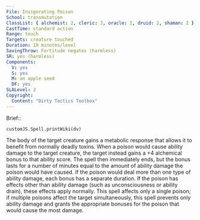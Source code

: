 ```yaml
---
File: Invigorating Poison
School: transmutation
ClassList: { alchemist: 2, cleric: 2, oracle: 2, druid: 2, shaman: 2 }
CastTime: standard action
Range: touch
Targets: creature touched
Duration: 10 minutes/level
SavingThrow: Fortitude negates (harmless)
SR: yes (harmless)
Components:
  V: yes
  S: yes
  M: an apple seed
  DF: yes
SLALevel: 2
Copyright:
  Content: "Dirty Tactics Toolbox"
---
```

Brief:: 

```dataviewjs
customJS.Spell.printWiki(dv)
```

The body of the target creature gains a metabolic response that allows it to benefit from normally deadly toxins. When a poison would cause ability damage to the target creature, the target instead gains a +4 alchemical bonus to that ability score. The spell then immediately ends, but the bonus lasts for a number of minutes equal to the amount of ability damage the poison would have caused. If the poison would deal more than one type of ability damage, each bonus has a separate duration. If the poison has effects other than ability damage (such as unconsciousness or ability drain), these effects apply normally. This spell affects only a single poison; if multiple poisons affect the target simultaneously, this spell prevents only ability damage and grants the appropriate bonuses for the poison that would cause the most damage.

